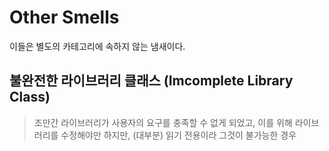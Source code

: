 # Other Smells

이들은 별도의 카테고리에 속하지 않는 냄새이다.

## 불완전한 라이브러리 클래스 (Imcomplete Library Class)

> 조만간 라이브러리가 사용자의 요구를 충족할 수 없게 되었고, 이를 위해 라이브러리를 수정해야만 하지만, (대부분) 읽기 전용이라 그것이 불가능한 경우
